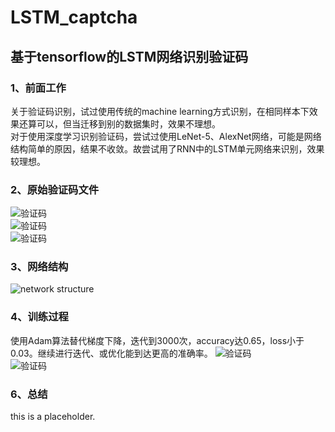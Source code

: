 # LSTM_captcha
## 基于tensorflow的LSTM网络识别验证码

### 1、前面工作
关于验证码识别，试过使用传统的machine learning方式识别，在相同样本下效果还算可以，但当迁移到别的数据集时，效果不理想。<br>
对于使用深度学习识别验证码，尝试过使用LeNet-5、AlexNet网络，可能是网络结构简单的原因，结果不收敛。故尝试用了RNN中的LSTM单元网络来识别，效果较理想。

### 2、原始验证码文件
![验证码](https://github.com/wzzzd/LSTM_captcha/blob/master/picture/3AWM.jpg)<br>
![验证码](https://github.com/wzzzd/LSTM_captcha/blob/master/picture/D9XV.jpg)<br>
![验证码](https://github.com/wzzzd/LSTM_captcha/blob/master/picture/ZM19.jpg)

### 3、网络结构
![network structure](https://github.com/wzzzd/LSTM_captcha/blob/master/picture/structure.png)

### 4、训练过程
使用Adam算法替代梯度下降，迭代到3000次，accuracy达0.65，loss小于0.03。继续进行迭代、或优化能到达更高的准确率。
![验证码](https://github.com/wzzzd/LSTM_captcha/blob/master/picture/accuracy.png)<br>
![验证码](https://github.com/wzzzd/LSTM_captcha/blob/master/picture/loss.png)


### 6、总结
this is a placeholder.









